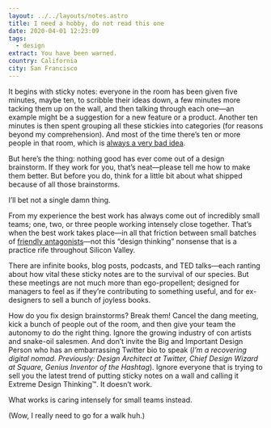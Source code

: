```yaml
---
layout: ../../layouts/notes.astro
title: I need a hobby, do not read this one
date: 2020-04-01 12:23:09
tags:
  - design
extract: You have been warned.
country: California
city: San Francisco
---
```


It begins with sticky notes: everyone in the room has been given five minutes, maybe ten, to scribble their ideas down, a few minutes more tacking them up on the wall, and then talking through each one—an example might be a suggestion for a new feature or a product. Another ten minutes is then spent grouping all these stickies into categories (for reasons beyond my comprehension). And most of the time there’s ten or more people in that room, which is [always a very bad idea](https://css-tricks.com/how-to-build-a-bad-design-system/).

But here’s the thing: nothing good has ever come out of a design brainstorm. If they work for you, that’s neat—please tell me how to make them better. But before you do, think for a little bit about what shipped because of all those brainstorms.

I’ll bet not a single damn thing.

From my experience the best work has always come out of incredibly small teams; one, two, or three people working intensely close together. That’s when the best work takes place—in all that friction between small batches of [friendly antagonists](https://www.robinrendle.com/notes/partners-in-crime)—not this “design thinking” nonsense that is a practice rife throughout Silicon Valley.

There are infinite books, blog posts, podcasts, and TED talks—each ranting about how vital these sticky notes are to the survival of our species. But these meetings are not much more than ego-propellent; designed for managers to feel as if they’re contributing to something useful, and for ex-designers to sell a bunch of joyless books.

How do you fix design brainstorms? Break them! Cancel the dang meeting, kick a bunch of people out of the room, and then give your team the autonomy to do the right thing. Ignore the growing industry of con artists and snake-oil salesmen. And don’t invite the Big and Important Design Person who has an embarrassing Twitter bio to speak (_I’m a recovering digital nomad. Previously: Design Architect at Twitter, Chief Design Wizard at Square, Genius Inventor of the Hashtag_). Ignore everyone that is trying to sell you the latest trend of putting sticky notes on a wall and calling it Extreme Design Thinking™. It doesn’t work.

What works is caring intensely for small teams instead.

(Wow, I really need to go for a walk huh.)
